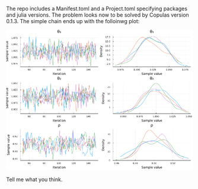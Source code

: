The repo includes a Manifest.toml and a Project.toml specifying packages and julia versions. The problem looks now to be solved by Copulas version 0.1.3. The simple chain ends up with the folloinwg plot: 

![Image](plot.png)

Tell me what you think. 